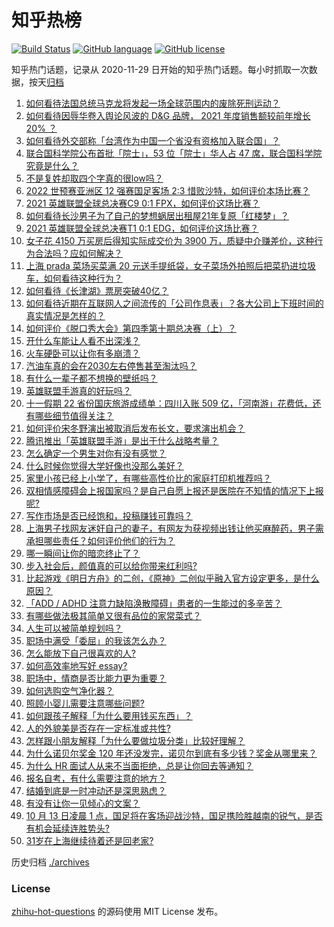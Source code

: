 # 知乎热榜
[![Build Status](https://github.com/ToWeLong/zhihu-hot-questions/workflows/CI/badge.svg)](https://github.com/ToWeLong/zhihu-hot-questions/actions)
[![GitHub language](https://img.shields.io/badge/language-golang-orange.svg)](https://golang.org/)
[![GitHub license](https://img.shields.io/github/license/ToWeLong/zhihu-hot-questions)](https://github.com/ToWeLong/zhihu-hot-questions/blob/main/LICENSE)

知乎热门话题，记录从 2020-11-29 日开始的知乎热门话题。每小时抓取一次数据，按天[归档](./archives)

<!-- BEGIN -->

1. [如何看待法国总统马克龙将发起一场全球范围内的废除死刑运动？](https://www.zhihu.com/question/491648365)
1. [如何看待因辱华卷入舆论风波的 D&G 品牌， 2021 年度销售额较前年增长 20% ？](https://www.zhihu.com/question/491877720)
1. [如何看待外交部称「台湾作为中国一个省没有资格加入联合国」？](https://www.zhihu.com/question/491971172)
1. [联合国科学院公布首批「院士」，53 位「院士」华人占 47 席，联合国科学院究竟是什么？](https://www.zhihu.com/question/488276094)
1. [不是复姓却取四个字真的很low吗？](https://www.zhihu.com/question/397694416)
1. [2022 世预赛亚洲区 12 强赛国足客场 2:3 惜败沙特，如何评价本场比赛？](https://www.zhihu.com/question/491965119)
1. [2021 英雄联盟全球总决赛C9 0:1 FPX，如何评价这场比赛？](https://www.zhihu.com/question/492048839)
1. [如何看待长沙男子为了自己的梦想蜗居出租屋21年复原「红楼梦」？](https://www.zhihu.com/question/491689390)
1. [2021 英雄联盟全球总决赛T1 0:1 EDG，如何评价这场比赛？](https://www.zhihu.com/question/491994713)
1. [女子花 4150 万买房后得知实际成交价为 3900 万，质疑中介赚差价，这种行为合法吗？应如何解决？](https://www.zhihu.com/question/491877779)
1. [上海 prada 菜场买菜满 20 元送手提纸袋，女子菜场外拍照后把菜扔进垃圾车，如何看待这种行为？](https://www.zhihu.com/question/491806510)
1. [如何看待《长津湖》票房突破40亿？](https://www.zhihu.com/question/491590450)
1. [如何看待近期在互联网人之间流传的「公司作息表」？各大公司上下班时间的真实情况是怎样的？](https://www.zhihu.com/question/491803439)
1. [如何评价《脱口秀大会》第四季第十期总决赛（上）？](https://www.zhihu.com/question/491980346)
1. [开什么车能让人看不出深浅？](https://www.zhihu.com/question/60399965)
1. [火车硬卧可以让你有多崩溃？](https://www.zhihu.com/question/291849780)
1. [汽油车真的会在2030左右停售甚至淘汰吗？](https://www.zhihu.com/question/478452945)
1. [有什么一辈子都不想换的壁纸吗？](https://www.zhihu.com/question/318800005)
1. [英雄联盟手游真的好玩吗？](https://www.zhihu.com/question/491254393)
1. [十一假期 22 省份国庆旅游成绩单：四川入账 509 亿，「河南游」花费低，还有哪些细节值得关注？](https://www.zhihu.com/question/491743617)
1. [如何评价宋冬野演出被取消后发布长文，要求演出机会？](https://www.zhihu.com/question/491864737)
1. [腾讯推出「英雄联盟手游」是出于什么战略考量？](https://www.zhihu.com/question/491574603)
1. [怎么确定一个男生对你有没有感觉？](https://www.zhihu.com/question/323966917)
1. [什么时候你觉得大学好像也没那么美好？](https://www.zhihu.com/question/481221481)
1. [家里小孩已经上小学了，有哪些高性价比的家庭打印机推荐吗？](https://www.zhihu.com/question/492010586)
1. [双相情感障碍会上报国家吗？是自己自愿上报还是医院在不知情的情况下上报呢?](https://www.zhihu.com/question/393136765)
1. [写作市场是否已经饱和，投稿赚钱可靠吗？](https://www.zhihu.com/question/404722790)
1. [上海男子找网友迷奸自己的妻子，有网友为获视频出钱让他买麻醉药，男子需承担哪些责任？如何评价他们的行为？](https://www.zhihu.com/question/491757221)
1. [哪一瞬间让你的暗恋终止了？](https://www.zhihu.com/question/485396302)
1. [步入社会后，颜值真的可以给你带来红利吗?](https://www.zhihu.com/question/490129662)
1. [比起游戏《明日方舟》的二创，《原神》二创似乎融入官方设定更多，是什么原因？](https://www.zhihu.com/question/490820370)
1. [「ADD / ADHD 注意力缺陷涣散障碍」患者的一生能过的多辛苦？](https://www.zhihu.com/question/265155928)
1. [有哪些做法极其简单又很有品位的家常菜式？](https://www.zhihu.com/question/36685727)
1. [人生可以被简单规划吗？](https://www.zhihu.com/question/491443117)
1. [职场中满受「委屈」的我该怎么办？](https://www.zhihu.com/question/485540049)
1. [怎么能放下自己很喜欢的人?](https://www.zhihu.com/question/488996295)
1. [如何高效率地写好 essay?](https://www.zhihu.com/question/23990918)
1. [职场中，情商是否比能力更为重要？](https://www.zhihu.com/question/478994356)
1. [如何选购空气净化器？](https://www.zhihu.com/question/19565949)
1. [照顾小婴儿需要注意哪些问题?](https://www.zhihu.com/question/485075108)
1. [如何跟孩子解释「为什么要用钱买东西」？](https://www.zhihu.com/question/487505779)
1. [人的外貌美是否存在一定标准或共性?](https://www.zhihu.com/question/490244611)
1. [怎样跟小朋友解释「为什么要做垃圾分类」比较好理解？](https://www.zhihu.com/question/487505671)
1. [为什么诺贝尔奖金 120 年还没发完，诺贝尔到底有多少钱？奖金从哪里来？](https://www.zhihu.com/question/491549114)
1. [为什么 HR 面试人从来不当面拒绝，总是让你回去等通知？](https://www.zhihu.com/question/489071705)
1. [报名自考，有什么需要注意的地方？](https://www.zhihu.com/question/482178834)
1. [结婚到底是一时冲动还是深思熟虑？](https://www.zhihu.com/question/485902522)
1. [有没有让你一见倾心的文案？](https://www.zhihu.com/question/473301493)
1. [10 月 13 日凌晨 1 点，国足将在客场迎战沙特，国足携险胜越南的锐气，是否有机会延续连胜势头?](https://www.zhihu.com/question/491455868)
1. [31岁在上海继续待着还是回老家?](https://www.zhihu.com/question/460925417)

<!-- END -->

历史归档 [./archives](./archives)


### License
[zhihu-hot-questions](https://github.com/towelong/zhihu-hot-questions) 的源码使用 MIT License 发布。